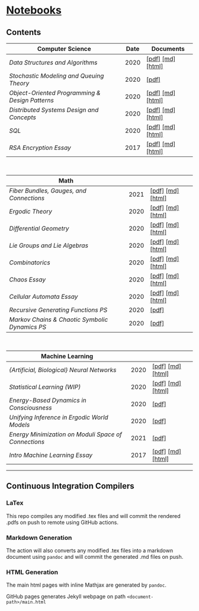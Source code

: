 # [Notebooks](https://lukepereira.github.io/notebooks)

## Contents

<!--
To add a new row to table, copy/update and prettify:

|
    _<doc_name>_
|
    <date>
|
    [\[pdf\]](https://lukepereira.github.io/notebooks/documents/<date>-<doc_name>/main.pdf)
    [\[md\]](documents/<date>-<doc_name>/main.md)
    [\[html\]](https://lukepereira.github.io/notebooks/documents/<date>-<doc_name>/index.html)
|
-->

| Computer Science                                | Date | Documents                                                                                                                                                                                                                                                                              |
| ----------------------------------------------- | ---- | -------------------------------------------------------------------------------------------------------------------------------------------------------------------------------------------------------------------------------------------------------------------------------------- |
| _Data Structures and Algorithms_                | 2020 | [\[pdf\]](https://lukepereira.github.io/notebooks/documents/2020-data-structures-and-algorithms/main.pdf) [\[md\]](documents/2020-data-structures-and-algorithms/main.md) [\[html\]](https://lukepereira.github.io/notebooks/documents/2020-data-structures-and-algorithms/index.html) |
| _Stochastic Modeling and Queuing Theory_        | 2020 | [\[pdf\]](https://lukepereira.github.io/notebooks/documents/2020-performance-analysis/main.pdf)                                                                                                                                                                                        |
| _Object-Oriented Programming & Design Patterns_ | 2020 | [\[pdf\]](https://lukepereira.github.io/notebooks/documents/2020-OOP-design-patterns/main.pdf) [\[md\]](documents/2020-OOP-design-patterns/main.md) [\[html\]](https://lukepereira.github.io/notebooks/documents/2020-OOP-design-patterns/index.html)                                  |
| _Distributed Systems Design and Concepts_       | 2020 | [\[pdf\]](https://lukepereira.github.io/notebooks/documents/2020-distributed-systems-design/main.pdf) [\[md\]](documents/2020-distributed-systems-design/main.md) [\[html\]](https://lukepereira.github.io/notebooks/documents/2020-distributed-systems-design/index.html)             |
| _SQL_                                           | 2020 | [\[pdf\]](https://lukepereira.github.io/notebooks/documents/2020-sql/main.pdf) [\[md\]](documents/2020-sql/main.md) [\[html\]](https://lukepereira.github.io/notebooks/documents/2020-sql/index.html)                                                                                  |
| _RSA Encryption Essay_                          | 2017 | [\[pdf\]](https://lukepereira.github.io/notebooks/documents/2017-rsa-essay/main.pdf) [\[md\]](documents/2017-rsa-essay/main.md) [\[html\]](https://lukepereira.github.io/notebooks/documents/2017-rsa-essay/index.html)                                                                |

<br />

| Math                                           |      |                                                                                                                                                                                                                                                             |
| ---------------------------------------------- | ---- | ----------------------------------------------------------------------------------------------------------------------------------------------------------------------------------------------------------------------------------------------------------- |
| _Fiber Bundles, Gauges, and Connections_       | 2021 | [\[pdf\]](https://lukepereira.github.io/notebooks/documents/2021-gauge-theory/main.pdf) [\[md\]](documents/2021-gauge-theory/main.md) [\[html\]](https://lukepereira.github.io/notebooks/documents/2021-gauge-theory/index.html)                            |
| _Ergodic Theory_                               | 2020 | [\[pdf\]](https://lukepereira.github.io/notebooks/documents/2020-ergodic-theory/main.pdf) [\[md\]](documents/2020-ergodic-theory/main.md) [\[html\]](https://lukepereira.github.io/notebooks/documents/2020-ergodic-theory/index.html)                      |
| _Differential Geometry_                        | 2020 | [\[pdf\]](https://lukepereira.github.io/notebooks/documents/2020-differential-geometry/main.pdf) [\[md\]](documents/2020-differential-geometry/main.md) [\[html\]](https://lukepereira.github.io/notebooks/documents/2020-differential-geometry/index.html) |
| _Lie Groups and Lie Algebras_                  | 2020 | [\[pdf\]](https://lukepereira.github.io/notebooks/documents/2020-lie-groups/main.pdf) [\[md\]](documents/2020-lie-groups/main.md) [\[html\]](https://lukepereira.github.io/notebooks/documents/2020-lie-groups/index.html)                                  |
| _Combinatorics_                                | 2020 | [\[pdf\]](https://lukepereira.github.io/notebooks/documents/2020-combinatorics/main.pdf) [\[md\]](documents/2020-combinatorics/main.md) [\[html\]](https://lukepereira.github.io/notebooks/documents/2020-combinatorics/index.html)                         |
| _Chaos Essay_                                  | 2020 | [\[pdf\]](https://lukepereira.github.io/notebooks/documents/2020-chaos-essay/main.pdf) [\[md\]](documents/2020-chaos-essay/main.md) [\[html\]](https://lukepereira.github.io/notebooks/documents/2020-chaos-essay/index.html)                               |
| _Cellular Automata Essay_                      | 2020 | [\[pdf\]](https://lukepereira.github.io/notebooks/documents/2020-dynamical-systems-essay/main.pdf) [\[md\]](documents/2020-dynamical-systems-essay/main.md) [\[html\]](https://lukepereira.github.io/notebooks/documents/2020-dynamical-systems/index.html) |
| _Recursive Generating Functions PS_            | 2020 | [\[pdf\]](https://lukepereira.github.io/notebooks/documents/2020-combinatorics-generating-function/main.pdf)                                                                                                                                                |
| _Markov Chains & Chaotic Symbolic Dynamics PS_ | 2020 | [\[pdf\]](https://lukepereira.github.io/notebooks/documents/2020-chaotic-systems/main.pdf)                                                                                                                                                                  |

<br />

| Machine Learning                                     |      |                                                                                                                                                                                                                                                                |
| ---------------------------------------------------- | ---- | -------------------------------------------------------------------------------------------------------------------------------------------------------------------------------------------------------------------------------------------------------------- |
| _{Artificial, Biological} Neural Networks_           | 2020 | [\[pdf\]](https://lukepereira.github.io/notebooks/documents/2020-neural-nets/main.pdf) [\[md\]](documents/2020-neural-nets/main.md) [\[html\]](https://lukepereira.github.io/notebooks/documents/2020-neural-nets/index.html)                                  |
| _Statistical Learning (WIP)_                         | 2020 | [\[pdf\]](https://lukepereira.github.io/notebooks/documents/2020-statistical-learning/main.pdf) [\[md\]](documents/2020-statistical-learning/main.md) [\[html\]](https://lukepereira.github.io/notebooks/documents/2020-statistical-learning/index.html)       |
| _Energy-Based Dynamics in Consciousness_             | 2020 | [\[pdf\]](https://lukepereira.github.io/notebooks/documents/2020-energy-consciousness/main.pdf)                                                                                                                                                                |
| _Unifying Inference in Ergodic World Models_         | 2020 | [\[pdf\]](https://lukepereira.github.io/notebooks/documents/2020-ergodic-world-models/main.pdf)                                                                                                                                                                |
| _Energy Minimization on Moduli Space of Connections_ | 2021 | [\[pdf\]](https://lukepereira.github.io/notebooks/documents/2021-moduli-attention/main.pdf)                                                                                                                                                                    |
| _Intro Machine Learning Essay_                       | 2017 | [\[pdf\]](https://lukepereira.github.io/notebooks/documents/2017-machine-learning-essay/main.pdf) [\[md\]](documents/2017-machine-learning-essay/main.md) [\[html\]](https://lukepereira.github.io/notebooks/documents/2017-machine-learning-essay/index.html) |

---

## Continuous Integration Compilers

### LaTex

This repo compiles any modified .tex files and will commit the rendered .pdfs on push to remote using GitHub actions.

### Markdown Generation

The action will also converts any modified .tex files into a markdown document using `pandoc` and will commit the generated .md files on push.

### HTML Generation

The main html pages with inline Mathjax are generated by `pandoc`.

GitHub pages generates Jekyll webpage on path `<document-path>/main.html`
